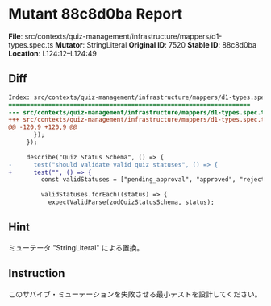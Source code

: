 # Mutant 88c8d0ba Report

**File**: src/contexts/quiz-management/infrastructure/mappers/d1-types.spec.ts
**Mutator**: StringLiteral
**Original ID**: 7520
**Stable ID**: 88c8d0ba
**Location**: L124:12–L124:49

## Diff

```diff
Index: src/contexts/quiz-management/infrastructure/mappers/d1-types.spec.ts
===================================================================
--- src/contexts/quiz-management/infrastructure/mappers/d1-types.spec.ts	original
+++ src/contexts/quiz-management/infrastructure/mappers/d1-types.spec.ts	mutated #7520
@@ -120,9 +120,9 @@
       });
     });
 
     describe("Quiz Status Schema", () => {
-      test("should validate valid quiz statuses", () => {
+      test("", () => {
         const validStatuses = ["pending_approval", "approved", "rejected"];
 
         validStatuses.forEach((status) => {
           expectValidParse(zodQuizStatusSchema, status);
```

## Hint

ミューテータ "StringLiteral" による置換。

## Instruction

このサバイブ・ミューテーションを失敗させる最小テストを設計してください。
